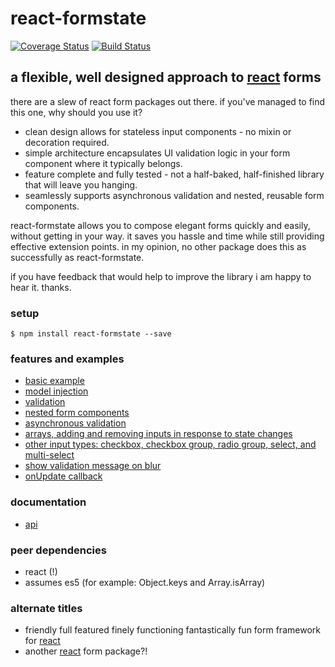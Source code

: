 # react-formstate

[![Coverage Status](https://coveralls.io/repos/github/dtrelogan/react-formstate/badge.svg?branch=master)](https://coveralls.io/github/dtrelogan/react-formstate?branch=master)
[![Build Status](https://travis-ci.org/dtrelogan/react-formstate.svg?branch=master)](https://travis-ci.org/dtrelogan/react-formstate)

## a flexible, well designed approach to [react](https://facebook.github.io/react) forms

there are a slew of react form packages out there. if you've managed to find this one, why should you use it?

- clean design allows for stateless input components - no mixin or decoration required.
- simple architecture encapsulates UI validation logic in your form component where it typically belongs.
- feature complete and fully tested - not a half-baked, half-finished library that will leave you hanging.
- seamlessly supports asynchronous validation and nested, reusable form components.

react-formstate allows you to compose elegant forms quickly and easily, without getting in your way. it saves you hassle and time while still providing effective extension points. in my opinion, no other package does this as successfully as react-formstate.

if you have feedback that would help to improve the library i am happy to hear it. thanks.

### setup

    $ npm install react-formstate --save

### features and examples

- [basic example](/docs/basicExample.md)
- [model injection](/docs/modelInjection.md)
- [validation](/docs/validationWiring.md)
- [nested form components](/docs/nestedFormExample.md)
- [asynchronous validation](/docs/asyncExample.md)
- [arrays, adding and removing inputs in response to state changes](/docs/arrayExample.md)
- [other input types: checkbox, checkbox group, radio group, select, and multi-select](/docs/otherInputTypes.md)
- [show validation message on blur](/docs/onBlurExample.md)
- [onUpdate callback](/docs/onUpdateExample.md)

### documentation

- [api](/docs/api.md)

### peer dependencies

- react (!)
- assumes es5 (for example: Object.keys and Array.isArray)

### alternate titles

- friendly full featured finely functioning fantastically fun form framework for [react](https://facebook.github.io/react)
- another [react](https://facebook.github.io/react) form package?!
